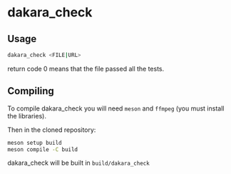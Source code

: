 # dakara_check

## Usage

```sh
dakara_check <FILE|URL>
```

return code 0 means that the file passed all the tests.

## Compiling

To compile dakara_check you will need `meson` and `ffmpeg` (you must install the
libraries).

Then in the cloned repository:
```sh
meson setup build
meson compile -C build
```

dakara_check will be built in `build/dakara_check`
